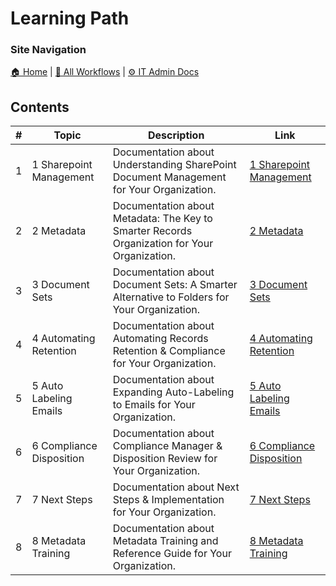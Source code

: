 # Learning Path

### Site Navigation
[🏠 Home](../README.md) | [📂 All Workflows](../users/users.md) | [⚙ IT Admin Docs](../it-admins/README.md)

## Contents

| **#** | **Topic** | **Description** | **Link** |
|---|---|---|---|
| 1 | 1 Sharepoint Management | Documentation about Understanding SharePoint Document Management for Your Organization. | [1 Sharepoint Management](1-sharepoint-management.md) |
| 2 | 2 Metadata | Documentation about Metadata: The Key to Smarter Records Organization for Your Organization. | [2 Metadata](2-metadata.md) |
| 3 | 3 Document Sets | Documentation about Document Sets: A Smarter Alternative to Folders for Your Organization. | [3 Document Sets](3-document-sets.md) |
| 4 | 4 Automating Retention | Documentation about Automating Records Retention & Compliance for Your Organization. | [4 Automating Retention](4-automating-retention.md) |
| 5 | 5 Auto Labeling Emails | Documentation about Expanding Auto-Labeling to Emails for Your Organization. | [5 Auto Labeling Emails](5-auto-labeling-emails.md) |
| 6 | 6 Compliance Disposition | Documentation about Compliance Manager & Disposition Review for Your Organization. | [6 Compliance Disposition](6-compliance-disposition.md) |
| 7 | 7 Next Steps | Documentation about Next Steps & Implementation for Your Organization. | [7 Next Steps](7-next-steps.md) |
| 8 | 8 Metadata Training | Documentation about Metadata Training and Reference Guide for Your Organization. | [8 Metadata Training](8-metadata-training.md) |
